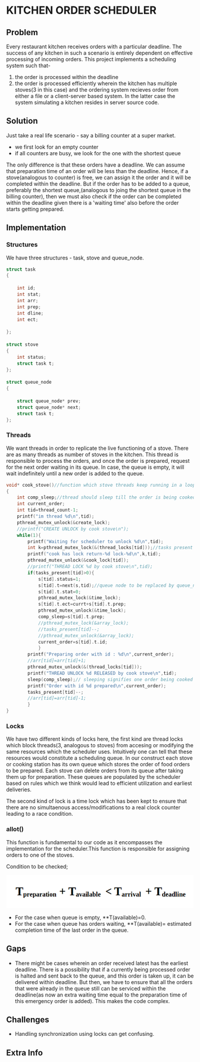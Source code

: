 
# KITCHEN ORDER SCHEDULER
## Problem
Every restaurant kitchen receives orders with a particular deadline. The success of any kitchen in such a scenario is entirely dependent on effective processing of incoming orders. This project implements a scheduling system such that-
1. the order is processed within the deadline
2. the order is processed efficiently
wherein the kitchen has multiple stoves(3 in this case) and the ordering system recieves order from either a file or a client-server based system. In the latter case the system simulating a kitchen resides in server source code.

## Solution
Just take a real life scenario - say a billing counter at a super market.
* we first look for an empty counter
* if all counters are busy, we look for the one with the shortest queue 

The only difference is that these orders have a deadline. We can assume that preparation time of an order will be less than the deadline. Hence, if a stove(analogous to counter) is free, we can assign it the order and it will be completed within the deadline. But if the order has to be added to a queue, preferably the shortest queue,(analogous to joing the shortest queue in the billing counter), then we must also check if the order can be completed within the deadline given there is a 'waiting time' also before the order starts getting prepared.

## Implementation
### Structures
We have three structures - task, stove and queue_node.

```c
struct task
{

	int id;
	int stat;
	int arr;
	int prep;
	int dline;
	int ect;

};

struct stove
{
	int status;
	struct task t;
};

struct queue_node
{

	struct queue_node* prev;
	struct queue_node* next;
	struct task t;
};
```


### Threads
We want threads in order to replicate the live functioning of a stove. There are as many threads as number of stoves in the kitchen. This thread is responsible to process the orders, and once the order is prepared, request for the next order waiting in its queue. In case, the queue is empty, it will wait indefinitely until a new order is added to the queue.
```c
void* cook_stove()//function which stove threads keep running in a loop, simple functions of a stove
{
	int comp_sleep;//thread should sleep till the order is being cooked,
	int current_order;
	int tid=thread_count-1;
	printf("im thread %d\n",tid);	
	pthread_mutex_unlock(&create_lock);
	//printf("CREATE UNLOCK by cook stove\n");
	while(1){
		printf("Waiting for scheduler to unlock %d\n",tid);
		int k=pthread_mutex_lock(&(thread_locks[tid]));//tasks present and queue is a global variable.
		printf("cook has lock return-%d lock-%d\n",k,tid);
		pthread_mutex_unlock(&cook_lock[tid]);
		//printf("THREAD LOCK %d by cook stove\n",tid);	
		if(tasks_present[tid]>0){
			s[tid].status=1;
			s[tid].t=next(s,tid);//queue node to be replaced by queue_node type variable
			s[tid].t.stat=0;
			pthread_mutex_lock(&time_lock);
			s[tid].t.ect=currt+s[tid].t.prep;
			pthread_mutex_unlock(&time_lock);
			comp_sleep=s[tid].t.prep;
			//pthread_mutex_lock(&array_lock);
			//tasks_present[tid]--;
			//pthread_mutex_unlock(&array_lock);			
			current_order=s[tid].t.id;
			}
		printf("Preparing order with id : %d\n",current_order);
		//arr[tid]=arr[tid]+1;
		pthread_mutex_unlock(&(thread_locks[tid]));
		printf("THREAD UNLOCK %d RELEASED by cook stove\n",tid);	
		sleep(comp_sleep);// sleeping signifies one order being cooked and no activity from stove is expected during this
		printf("Order with id %d prepared\n",current_order);
		tasks_present[tid]--;
		//arr[tid]=arr[tid]-1;
		}
}

```



### Locks
We have two different kinds of locks here, the first kind are thread locks which block threads(3, analogous to stoves) from accesing or modifying the same resources which the scheduler uses. Intuitively one can tell that these resources would constitute a scheduling queue. In our construct each stove or cooking station has its own queue which stores the order of food orders to be prepared. Each stove can delete orders from its queue after taking them up for preparation. These queues are populated by the scheduler based on rules which we think would lead to efficient utilization and earliest deliveries.

The second kind of lock is a time lock which has been kept to ensure that there are no simultaenous access/modifications to a real clock counter leading to a race condition.
### allot()
This function is fundamental to our code as it encompasses the implementation for the scheduler.This function is responsible for assigning orders to one of the stoves. 

Condition to be checked;

![API](rtos3.png)

  * For the case when queue is empty, **T(available)=0.
  * For the case when queue has orders waiting, **T(available)= estimated completion time of the last order in the queue.

## Gaps
* There might be cases wherein an order received latest has the earliest deadline. There is a possibility that if a currently being processed order is halted and sent back to the queue, and this order is taken up, it can be delivered within deadline. But then, we have to ensure that all the orders that were already in the queue still can be serviced within the deadline(as now an extra waiting time equal to the preparation time of this emergency order is added). This makes the code complex.

## Challenges
*  Handling synchronization using locks can get confusing.
## Extra Info
